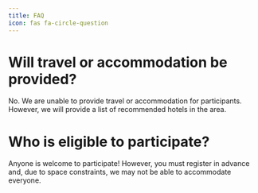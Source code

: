 ```yaml
---
title: FAQ
icon: fas fa-circle-question
---
```


Will travel or accommodation be provided?
=========================================
No. We are unable to provide travel or accommodation for participants. However, we will provide a list of recommended hotels in the area.

Who is eligible to participate?
===============================
Anyone is welcome to participate! However, you must register in advance and, due to space constraints, we may not be able to accommodate everyone.
